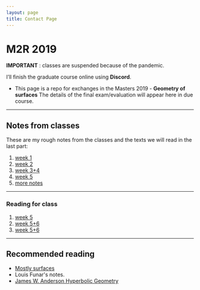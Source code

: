 ```yaml
---
layout: page
title: Contact Page
---
```


# M2R 2019

**IMPORTANT** : classes are suspended because of the pandemic.

I’ll finish the graduate course online using **Discord**.

- This page is a repo for exchanges 
in the Masters 2019 - **Geometry of surfaces**
 The details of the final exam/evaluation 
will appear here in due course.

[//]: # (<img  width="50%" alt="taylor s" src="taylor.png">)

---
## Notes from classes


These are my rough notes from the classes
and the texts we will read in the last part:

1. [week 1](cour1.pdf)
1. [week 2](cour2.pdf)
1. [week 3+4](cours3+4.pdf)
1. [week 5](cours5.pdf)
1. [more notes](wolpert.pdf)

---

### Reading for class

1. [week 5](shearsAgain.pdf)
1. [week 5+6](wolpert.pdf)
1. [week 5+6](morse_lemma.pdf)

---

## Recommended reading

- [Mostly surfaces](http://www.math.brown.edu/~res/MathNotes/surface.pdf)
- Louis Funar's notes.
- [James W. Anderson Hyperbolic
  Geometry](https://www.academia.edu/25421476/_James_W._Anderson_Hyperbolic_Geometry_Springer_BookFi.org_)
